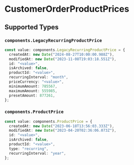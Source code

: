 # CustomerOrderProductPrices


## Supported Types

### `components.LegacyRecurringProductPrice`

```typescript
const value: components.LegacyRecurringProductPrice = {
  createdAt: new Date("2024-08-27T10:00:00.988Z"),
  modifiedAt: new Date("2023-11-08T19:03:18.551Z"),
  id: "<value>",
  isArchived: false,
  productId: "<value>",
  recurringInterval: "month",
  priceCurrency: "<value>",
  minimumAmount: 785567,
  maximumAmount: 555985,
  presetAmount: 877261,
};
```

### `components.ProductPrice`

```typescript
const value: components.ProductPrice = {
  createdAt: new Date("2023-06-18T13:56:03.333Z"),
  modifiedAt: new Date("2023-04-20T02:36:06.073Z"),
  id: "<value>",
  isArchived: false,
  productId: "<value>",
  type: "recurring",
  recurringInterval: "year",
};
```

